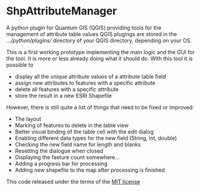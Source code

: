 # ShpAttributeManager

A python plugin for Quantum GIS (QGIS) providing tools for the management of attribute table values QGIS plugings are stored in the _.../python/plugins/_ directory of your QGIS directory, depending on your OS.

This is a first working prototype implementing the main logic and the GUI for the tool. It is more or less already doing what it should do. With this tool it is possible to

* display all the unique attribute values of a attribute table field
* assign new attributes to features with a specific attribute
* delete all features with a specific attribute
* store the result in a new ESRI Shapefile

However, there is still quite a list of things that need to be fixed or improved:

* The layout
* Marking of features to delete in the table view
* Better visual binding of the table cell with the edit dialog
* Enabling different data types for the new field (String, int, double)
* Checking the new field name for length and blanks
* Resetting the dialogue when closed
* Displaying the faeture count somewhere...
* Adding a progress bar for processing
* Adding new shapefile to the map after processing is finished

This code released under the terms of the [MIT license](http://opensource.org/licenses/MIT)
